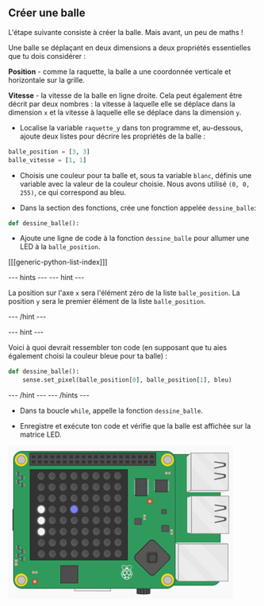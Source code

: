 ## Créer une balle

L'étape suivante consiste à créer la balle. Mais avant, un peu de maths !

Une balle se déplaçant en deux dimensions a deux propriétés essentielles que tu dois considérer :

**Position** - comme la raquette, la balle a une coordonnée verticale et horizontale sur la grille.

**Vitesse** - la vitesse de la balle en ligne droite. Cela peut également être décrit par deux nombres : la vitesse à laquelle elle se déplace dans la dimension `x` et la vitesse à laquelle elle se déplace dans la dimension `y`.

+ Localise la variable `raquette_y` dans ton programme et, au-dessous, ajoute deux listes pour décrire les propriétés de la balle :

``` python
balle_position = [3, 3]
balle_vitesse = [1, 1]
```

+ Choisis une couleur pour ta balle et, sous ta variable `blanc`, définis une variable avec la valeur de la couleur choisie. Nous avons utilisé  `(0, 0, 255)`, ce qui correspond au bleu.

+ Dans la section des fonctions, crée une fonction appelée `dessine_balle`:

``` python
def dessine_balle():
```

+ Ajoute une ligne de code à la fonction `dessine_balle` pour allumer une LED à la `balle_position`.

[[[generic-python-list-index]]]

--- hints --- --- hint ---

La position sur l'axe `x` sera l'élément zéro de la liste `balle_position`. La position `y` sera le premier élément de la liste `balle_position`.

--- /hint ---

--- hint ---

Voici à quoi devrait ressembler ton code (en supposant que tu aies également choisi la couleur bleue pour ta balle) :
``` python
def dessine_balle():
    sense.set_pixel(balle_position[0], balle_position[1], bleu)
```

--- /hint --- --- /hints ---

+ Dans ta boucle `while`, appelle la fonction `dessine_balle`.

+ Enregistre et exécute ton code et vérifie que la balle est affichée sur la matrice LED.

![Dessine la balle](images/draw-ball.png)

